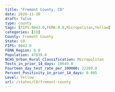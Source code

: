 ```yaml
---
title: "Fremont County, CO"
date: 2020-11-30
draft: false
type: county
tags: [FIPS:8043.0,FEMA:8.0,Micropolitan,Yellow]
categories: [CO]
County: Fremont County
State: CO
FIPS: 8043.0
FEMA_Region: 8.0
Population: 47839.0
NCHS_Urban_Rural_Classification: Micropolitan
Tests_in_prior_14_days: 10649.0
Fourteen_day_test_rate_per_100000: 22260.0
Percent_Positivity_in_prior_14_days: 0.085
Level: Yellow
url: /states/CO/fremont-county
---
```



